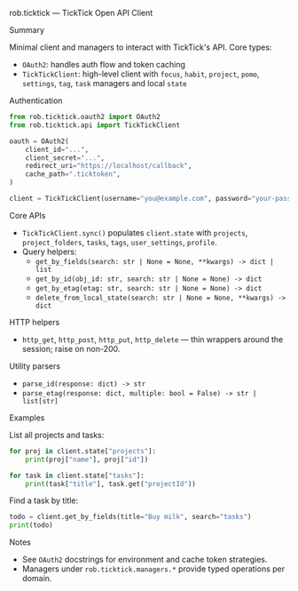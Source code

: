 rob.ticktick — TickTick Open API Client

Summary

Minimal client and managers to interact with TickTick's API. Core types:

- `OAuth2`: handles auth flow and token caching
- `TickTickClient`: high-level client with `focus`, `habit`, `project`, `pomo`, `settings`, `tag`, `task` managers and local `state`

Authentication

```python
from rob.ticktick.oauth2 import OAuth2
from rob.ticktick.api import TickTickClient

oauth = OAuth2(
    client_id="...",
    client_secret="...",
    redirect_uri="https://localhost/callback",
    cache_path=".ticktoken",
)

client = TickTickClient(username="you@example.com", password="your-password", oauth=oauth)
```

Core APIs

- `TickTickClient.sync()` populates `client.state` with `projects`, `project_folders`, `tasks`, `tags`, `user_settings`, `profile`.
- Query helpers:
  - `get_by_fields(search: str | None = None, **kwargs) -> dict | list`
  - `get_by_id(obj_id: str, search: str | None = None) -> dict`
  - `get_by_etag(etag: str, search: str | None = None) -> dict`
  - `delete_from_local_state(search: str | None = None, **kwargs) -> dict`

HTTP helpers

- `http_get`, `http_post`, `http_put`, `http_delete` — thin wrappers around the session; raise on non-200.

Utility parsers

- `parse_id(response: dict) -> str`
- `parse_etag(response: dict, multiple: bool = False) -> str | list[str]`

Examples

List all projects and tasks:

```python
for proj in client.state["projects"]:
    print(proj["name"], proj["id"]) 

for task in client.state["tasks"]:
    print(task["title"], task.get("projectId"))
```

Find a task by title:

```python
todo = client.get_by_fields(title="Buy milk", search="tasks")
print(todo)
```

Notes

- See `OAuth2` docstrings for environment and cache token strategies.
- Managers under `rob.ticktick.managers.*` provide typed operations per domain.

